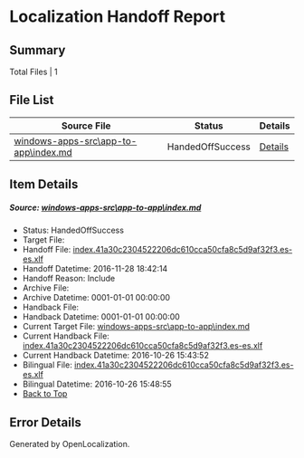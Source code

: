 # <a name='report-top'></a> Localization Handoff Report

## Summary
 Total Files | 1

## File List
 Source File | Status | Details 
 ----------- | ------ | ------- 
 [windows-apps-src\app-to-app\index.md](https://cpubwin.visualstudio.com/windows-uwp/_git/windows-uwp/commit/ea67ae5b568d1c51af3bb951fe3a68a8def8a556?path=windows-apps-src%2Fapp-to-app%2Findex.md&_a=contents) | HandedOffSuccess | [Details](#951e2ea29a47e362d9fdee0f597d2e7c808212b6142)

## Item Details
##### <a name='951e2ea29a47e362d9fdee0f597d2e7c808212b6142'></a> Source: [windows-apps-src\app-to-app\index.md](https://cpubwin.visualstudio.com/windows-uwp/_git/windows-uwp/commit/ea67ae5b568d1c51af3bb951fe3a68a8def8a556?path=windows-apps-src%2Fapp-to-app%2Findex.md&_a=contents)
* Status: HandedOffSuccess
* Target File: 
* Handoff File: [index.41a30c2304522206dc610cca50cfa8c5d9af32f3.es-es.xlf](https://cpubwin.visualstudio.com/windows-uwp/_git/WDCLib.handoff/commit/1d9d933e4fd7a0602d35a7ccc354fbdae5d5a191?path=ol-handoff%2Fcpubwin%2Fwindows-uwp.es-es%2Fmaster%2Findex.41a30c2304522206dc610cca50cfa8c5d9af32f3.es-es.xlf&_a=contents)
* Handoff Datetime: 2016-11-28 18:42:14
* Handoff Reason: Include
* Archive File: 
* Archive Datetime: 0001-01-01 00:00:00
* Handback File: 
* Handback Datetime: 0001-01-01 00:00:00
* Current Target File: [windows-apps-src\app-to-app\index.md](https://cpubwin.visualstudio.com/windows-uwp/_git/windows-uwp.es-es/commit/73be46eeccf594bb4bdbe102b972b368073d38ab?path=windows-apps-src%2Fapp-to-app%2Findex.md&_a=contents)
* Current Handback File: [index.41a30c2304522206dc610cca50cfa8c5d9af32f3.es-es.xlf](https://cpubwin.visualstudio.com/windows-uwp/_git/WDCLib.handback/commit/3768e1016daa75868af5e58128a1d96557d8d668?path=ol-handback%2FMicrosoft%2Fwindows-apps.es-es%2Fmaster%2Findex.41a30c2304522206dc610cca50cfa8c5d9af32f3.es-es.xlf&_a=contents)
* Current Handback Datetime: 2016-10-26 15:43:52
* Bilingual File: [index.41a30c2304522206dc610cca50cfa8c5d9af32f3.es-es.xlf](https://cpubwin.visualstudio.com/windows-uwp/_git/WDCLib.handback/commit/3768e1016daa75868af5e58128a1d96557d8d668?path=ol-handback%2FMicrosoft%2Fwindows-apps.es-es%2Fmaster%2Findex.41a30c2304522206dc610cca50cfa8c5d9af32f3.es-es.xlf&_a=contents)
* Bilingual Datetime: 2016-10-26 15:48:55
* [Back to Top](#report-top)


## Error Details

Generated by OpenLocalization.
